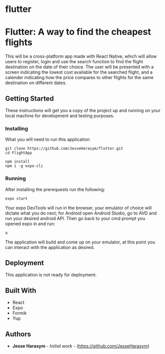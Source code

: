 # flutter


# Flutter: A way to find the cheapest flights

This will be a cross-platform app made with React Native, which will allow users to register, login and use the search function to find the flight destination on the date of their choice. The user will be presented with a screen indicating the lowest cost available for the searched flight, and a calender indicating how the price compares to other flights for the same destination on different dates.

## Getting Started

These instructions will get you a copy of the project up and running on your local machine for development and testing purposes. 

### Installing

What you will need to run this application

```
git clone https://github.com/JesseHarasym/flutter.git
cd FlightApp
```

```
npm install
npm i -g expo-cli
```

### Running

After installing the prerequests run the following:

```
expo start
```

Your expo DevTools will run in the browser, your emulator of choice will dictate what you do next; 
for Android open Android Studio, go to AVD and run your desired android API.
Then go back to your cmd prompt you opened expo in and run:

```
a
```

The application will build and come up on your emulator, at this point you can interact with the application as desired.

## Deployment

This application is not ready for deployment.

## Built With

* React
* Expo
* Formik
* Yup

## Authors

* **Jesse Harasym** - *Initial work* - (https://github.com/JesseHarasym)

